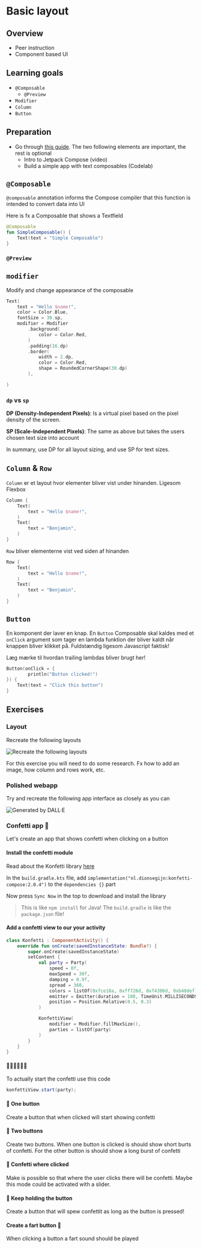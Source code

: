 # Basic layout



## Overview

- Peer instruction
- Component based UI



## Learning goals

- `@Composable`
  - `@Preview`
- `Modifier`
- `Column`
- `Button`



## Preparation

- Go through [this guide](https://developer.android.com/courses/pathways/android-basics-compose-unit-1-pathway-3). The two following elements are important, the rest is optional
  - Intro to Jetpack Compose (video)
  - Build a simple app with text composables (Codelab)



## `@Composable`

`@composable` annotation informs the Compose compiler that this function is intended to convert data into UI



Here is fx a Composable that shows a Textfield

```kotlin
@Composable
fun SimpleComposable() {
    Text(text = "Simple Composable")
}
```



### `@Preview`





## `modifier`

Modify and change appearance of the composable



```kotlin
Text(
    text = "Hello $name!",
    color = Color.Blue,
    fontSize = 30.sp,
    modifier = Modifier
        .background(
            color = Color.Red,
        )
        .padding(16.dp)
        .border(
            width = 2.dp,
            color = Color.Red,
            shape = RoundedCornerShape(30.dp)
        ),

)
```



### `dp` vs `sp`

**DP (Density-Independent Pixels)**: Is a virtual pixel based on the pixel density of the screen. 

**SP (Scale-Independent Pixels)**: The same as above but takes the users chosen text size into account

In summary, use DP for all layout sizing, and use SP for text sizes. 



## `Column` & `Row`



`Column` er et layout hvor elementer bliver vist under hinanden. Ligesom Flexbox

```kotlin
Column {
    Text(
        text = "Hello $name!",
    )
    Text(
        text = "Benjamin",
    )
}
```



`Row` bliver elementerne vist ved siden af hinanden

```kotlin
Row {
    Text(
        text = "Hello $name!",
    )
    Text(
        text = "Benjamin",
    )
}
```



## `Button`

En komponent der laver en knap. En `Button` Composable skal kaldes med et `onClick` argument som tager en lambda funktion der bliver kaldt når knappen bliver klikket på. Fuldstændig ligesom Javascript faktisk!

Læg mærke til hvordan trailing lambdas bliver brugt her!

```kotlin
Button(onClick = {
		println("Button clicked!")
}) {
    Text(text = "Click this button")
}
```



## Exercises



### Layout

Recreate the following layouts

![Recreate the following layouts](assets/CleanShot-2023-02-27-at-11.04.42.png)

For this exercise you will need to do some research. Fx how to add an image, how column and rows work, etc. 



### Polished webapp

Try and recreate the following app interface as closely as you can

![Generated by DALL·E](https://files.oaiusercontent.com/file-gROOqKGAbyOqOe0FQMS4ZqaJ?se=2024-01-15T10%3A23%3A35Z&sp=r&sv=2021-08-06&sr=b&rscc=max-age%3D31536000%2C%20immutable&rscd=attachment%3B%20filename%3D0fef7717-6de1-4dc2-b781-405ed7024ab1.webp&sig=7nbR53ZBOd7CT3JK46Hv8QCFdYyqB%2BE0H3B2XUw3go4%3D)



### Confetti app 🎉

Let's create an app that shows confetti when clicking on a button



#### Install the confetti module

Read about the Konfetti library [here](https://github.com/DanielMartinus/Konfetti)

In the `build.gradle.kts` file, add `implementation("nl.dionsegijn:konfetti-compose:2.0.4")` to the `dependencies {}` part

Now press `Sync Now` in the top to download and install the library

> This is like `npm install` for Java! The `build.gradle` is like the `package.json` file!



#### Add a confetti view to our your activity

```kotlin
class Konfetti : ComponentActivity() {
    override fun onCreate(savedInstanceState: Bundle?) {
        super.onCreate(savedInstanceState)
        setContent {
            val party = Party(
                speed = 0f,
                maxSpeed = 30f,
                damping = 0.9f,
                spread = 360,
                colors = listOf(0xfce18a, 0xff726d, 0xf4306d, 0xb48def),
                emitter = Emitter(duration = 100, TimeUnit.MILLISECONDS).max(100),
                position = Position.Relative(0.5, 0.3)
            )

            KonfettiView(
                modifier = Modifier.fillMaxSize(),
                parties = listOf(party)
            )
        }
    }
}
```



#### 🎉🎉🎉🎉🎉🎉

To actually start the confetti use this code

```java
konfettiView.start(party);
```



#### 📝 One button

Create a button that when clicked will start showing confetti



#### 📝 Two buttons

Create two buttons. When one button is clicked is should show short burts of confetti. For the other button is should show a long burst of confetti



#### 📝 Confetti where clicked

Make is possible so that where the user clicks there will be confetti. Maybe this mode could be activated with a slider.



#### 📝 Keep holding the button

Create a button that will spew confettit as long as the button is pressed!



#### Create a fart button 💨

When clicking a button a fart sound should be played

